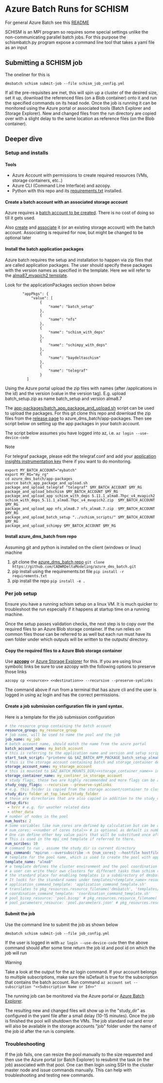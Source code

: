 # Azure Batch Runs for SCHISM

For general Azure Batch see this [README](README.md)

SCHISM is an MPI program so requires some special settings unlike the non-communicating parallel batch jobs.
For this purpose the schismbatch.py program expose a command line tool that takes a yaml file as an input

## Submitting a SCHISM job

The oneliner for this is 
```
dmsbatch schism submit-job --file schism_job_config.yml
```

If all the pre-requisites are met, this will spin up a cluster of the desired size, set it up, download the referenced
files (on a Blob container) onto it and run the specified commands on its head node. Once the job is running it can be monitored using the 
Azure portal or associated tools (Batch Explorer and Storage Explorer). New and changed files from the run directory are copied over with a 
slight delay to the same location as reference files (on the Blob container).

## Deeper dive

### Setup and installs

#### Tools
* Azure Account with permissions to create required resources (VMs, storage containers, etc..)
* Azure CLI (Command Line Interface) and azcopy.
* Python with this repo and its [requirements.txt](requirements.txt) installed.


#### Create a batch account with an associated storage account

 Azure requires a [batch account to be created](https://learn.microsoft.com/en-us/azure/batch/batch-account-create-portal). There is no cost of doing so till it gets used. 

 Also [create](https://learn.microsoft.com/en-us/azure/storage/common/storage-account-create?tabs=azure-portal) and [associate](https://learn.microsoft.com/en-us/azure/batch/accounts#azure-storage-accounts) it (or an existing storage account) with the batch account. Associating is required for now, but might be changed to be optional later

#### Install the batch application packages

 Azure batch requires the setup and installation to happen via zip files that are called application packages. The user should specify these packages with the version names as specified in the template. Here we will refer to the [alma87_mvapich2 template](dmsbatch/templates/alma87_mvapich2_20241018/pool.bicep). 

 Look for the applicationPackages section shown below
```
        "appPkgs": {
            "value": [
                {
                    "name": "batch_setup"
                },
                {
                    "name": "nfs"
                },
                {
                    "name": "schism_with_deps"
                },
                {
                    "name": "schimpy_with_deps"
                },
                {
                    "name": "baydeltaschism"
                },
                {
                    "name": "telegraf"
                }
          ]
```

Using the Azure portal upload the zip files with names (after /applications in the id) and the version (value in the version tag). E.g. upload batch_setup.zip as name batch_setup and version alma8.7

The [app-packages/batch_app_package_and_upload.sh](app-packages/batch_app_package_and_upload.sh) script can be used to upload the packages. For this git clone this repo and download the zip files from the [release page](https://github.com/CADWRDeltaModeling/azure_dms_batch/releases) to azure_dms_batch/app-packages. Then see script below on setting up the app packages in your batch account. 

The script below assumes you have logged into az, i.e. `az login --use-device-code`

> [!NOTE]
> For telegraf package, please edit the telegraf.conf and add your [application insights instrumentation key](https://github.com/influxdata/telegraf/blob/master/plugins/outputs/application_insights/README.md) there if you want to do monitoring. 

```
export MY_BATCH_ACCOUNT="mybatch"
export MY_RG="my_rg"
cd azure_dms_batch/app-packages
source batch_app_package_and_upload.sh
package_and_upload_telegraf "telegraf" $MY_BATCH_ACCOUNT $MY_RG
package_and_upload_bdschism $MY_BATCH_ACCOUNT $MY_RG
package_and_upload_app schism_with_deps 5.11.1_alma8.7hpc_v4_mvapich2 schism_with_deps_5.11.1_alma8.7hpc_v4_mvapich2.zip  $MY_BATCH_ACCOUNT $MY_RG
package_and_upload_app nfs_alma8.7 nfs_alma8.7.zip  $MY_BATCH_ACCOUNT $MY_RG
package_and_upload_batch_setup "../schism_scripts/" $MY_BATCH_ACCOUNT $MY_RG
package_and_upload_schimpy $MY_BATCH_ACCOUNT $MY_RG
```



#### Install azure_dms_batch from repo

Assuming git and python is installed on the client (windows or linux) machine
1. git clone the [azure_dms_batch repo](https://github.com/CADWRDeltaModeling/azure_dms_batch/tree/main) `git clone https://github.com/CADWRDeltaModeling/azure_dms_batch.git`
2. pip install using the requirements.txt file `pip install -r requirements.txt`
3. pip install the repo `pip install -e .`


### Per job setup

Ensure you have a running schism setup on a linux VM. It is much quicker to troubleshoot the run especially if it happens at startup time on a running machine. 

Once the setup passes validation checks, the next step is to copy over the required files to an Azure Blob storage container. If the run relies on common files those can be referred to as well but each run must have its own folder under which outputs will be written to the outputs/ directory.

#### Copy the required files to a Azure Blob storage container

 Use [**azcopy**](https://learn.microsoft.com/en-us/azure/storage/common/storage-use-azcopy-v10) or [Azure Storage Explorer](https://azure.microsoft.com/en-us/products/storage/storage-explorer) for this. If you are using linux symbolic links be sure to use azcopy with the following options to preserve those links

 ```
 azcopy cp <<source>> <<destination>> --recursive --preserve-symlinks
 ```

The command above if run from a terminal that has azure cli and the user is logged in using az login and has the correct permissions.

#### Create a job submission configuration file in yaml syntax.

Here is a template for the job submission configuration

```yaml
# the resource group containing the batch account
resource_group: my_resource_group 
# job name, will be used to name the pool and the job
job_name: my_job 
# batch account name, should match the name from the azure portal
batch_account_name: my_batch_account 
# this is referring to the application name and version and setup script
start_task_script: "printenv && $AZ_BATCH_APP_PACKAGE_batch_setup_alma8_7/batch/pool_setup.sh"
# this is the storage account containing batch and storage_container defined below
storage_account_name: my_storage_account 
# this is mounted to $AZ_BATCH_MOUNTS_DIR/<<storage_container_name>> in addition to batch container which is mounted to $AZ_BATCH_MOUNTS_DIR/batch
storage_container_name: my_continer_in_storage_account 
# study flags, these two are highly recommended and more flags can be added to include/exclude. Refer to azcopy docs
study_copy_flags: --recursive --preserve-symlinks
# e.g. this folder is copied from the storage account/container to cluster with azcopy using the study_copy_flags and the command is run in this directory
study_dir: folder_at_top_level/study_folder
# these are directories that are also copied in addition to the study_dir
setup_dirs:
 - hrrr # e.g. for weather related data
 - other_data
# number of nodes in the pool
num_hosts: 2
# Some variables like num_cores are defined by calculation but can be overridden here
# num_cores: <<number of cores total>> # is optional as default is number of cores per host * number of hosts
# One can define other key value pairs that will be substitued once after all values are read. 
# This is used in the mpi_cmd template if referred to there. 
num_scribes: 10 
# command to run , assume the study_dir is current directory
mpi_command: "mpirun --oversubscribe -n {num_cores} --hostfile hostfile -x PATH -x LD_LIBRARY_PATH --bind-to core pschism_PREC_EVAP_GOTM_TVD-VL {num_scribes}"
# template for the pool name, which is used to create the pool with appropriate settings
template_name: "alma8"
# a template defines the cluster environment and the pool coordination and application commands. 
# a user can write their own clusters for different tasks than schism runs e.g. post processing.
# the standard place for enabling templates is a subdirectory of dmsbatch/templates in the azure_dms_batch repo (which is a pre-requisite)
# It looks for the standard names under templates/<template_name> resources for the following
# application_command_template: 'application_command_template.sh' 
# translates to pkg_resources.resource_filename('dmsbatch', 'templates/<template_name>/application_command_template.sh')
# coordination_command_template: 'coordination_command_template.sh'
# pool_bicep_resource: 'pool.bicep' # pkg_resources.resource_filename('dmsbatch', 'templates/<template_name>/pool.bicep')
# pool_parameters_resource: 'pool.parameters.json' # pkg_resources.resource_filename('dmsbatch', 'templates/<template_name>/pool.parameters.json')
```

#### Submit the job

Use the command line to submit the job as shown below

```dmsbatch schism submit-job --file job_config.yml```

If the user is logged in with `az login --use-device-code` then the above command should after some time return the job id and pool id on which the job will run

>[!WARNING]
> Take a look at the output for the az login command. If your account belongs to multiple subscriptions, make sure the isDefault is true for the subscription that contains the batch account. 
> Run command `az account set --subscription "<<Subscription Name or Id>>"`

The running job can be monitored via the Azure portal or [Azure Batch Explorer](https://azure.github.io/BatchExplorer/). 

The resulting new and changed files will show up in the "study_dir" as configured in the yaml file after a small delay (10-15 minutes). Once the job is finished the pool will
shutdown the VMs. The job standard out and error will also be available in the storage accounts "job" folder under the name of the job id after the run is complete.

### Troubleshooting

If the job fails, one can resize the pool manually to the size requested and then use the Azure portal (or Batch Explorer) to resubmit the task (in the job) associated with that pool.
One can then login using SSH to the cluster master node and issue commands manually. This can help with troubleshooting and testing new commands.
